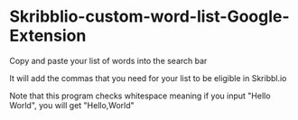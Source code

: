 # Skribblio-custom-word-list-Google-Extension
Copy and paste your list of words into the search bar

It will add the commas that you need for your list to be eligible in Skribbl.io

Note that this program checks whitespace meaning if you input "Hello World", you will get "Hello,World"
